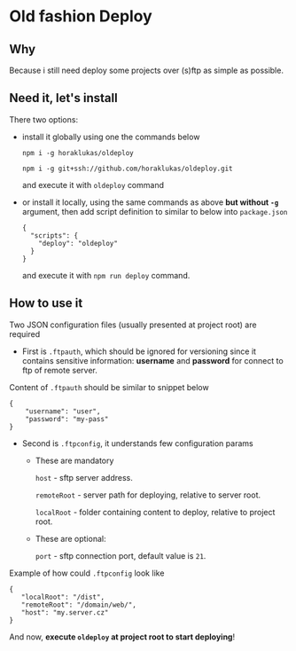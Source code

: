 # Old fashion Deploy

## Why

Because i still need deploy some projects over (s)ftp as simple as possible.

## Need it, let's install

There two options:

* install it globally using one the commands below

    `npm i -g horaklukas/oldeploy`

    `npm i -g git+ssh://github.com/horaklukas/oldeploy.git`

    and execute it with `oldeploy` command

* or install it locally, using the same commands as above **but without `-g`** argument,
then add script definition to similar to below into `package.json`

    ```
    {
      "scripts": {
        "deploy": "oldeploy"
      }
    }
    ```
  and execute it with `npm run deploy` command.


## How to use it

Two JSON configuration files (usually presented at project root) are required

  * First is `.ftpauth`, which should be ignored
  for versioning since it contains sensitive information: **username** and **password** for
  connect to ftp of remote server.

  Content of `.ftpauth` should be similar to snippet below

  ```
  {
      "username": "user",
      "password": "my-pass"
  }

  ```

  * Second is `.ftpconfig`, it understands few configuration params

    * These are mandatory

      `host` - sftp server address.

      `remoteRoot` - server path for deploying, relative to server root.

      `localRoot` - folder containing content to deploy, relative to project root.


    * These are optional:

      `port` - sftp connection port, default value is `21`.

  Example of how could `.ftpconfig` look like

  ```
  {
     "localRoot": "/dist",
     "remoteRoot": "/domain/web/",
     "host": "my.server.cz"
  }

  ```

And now, **execute `oldeploy` at project root to start deploying**!